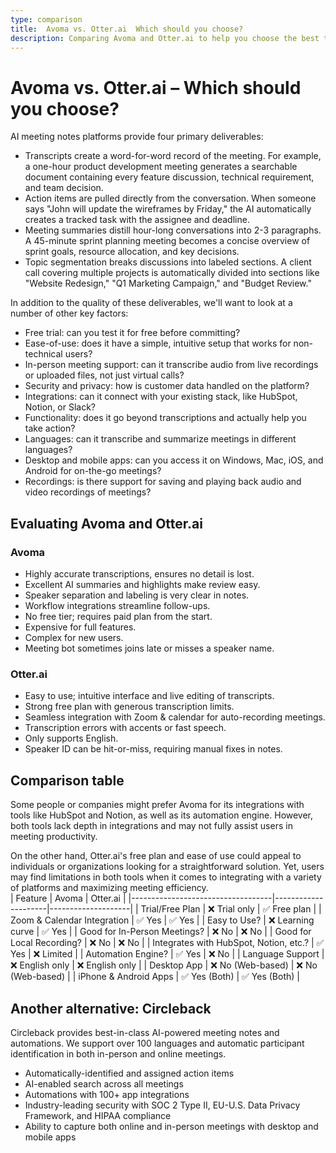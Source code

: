 ```yaml
---
type: comparison
title:  Avoma vs. Otter.ai  Which should you choose?
description: Comparing Avoma and Otter.ai to help you choose the best transcription tool. Explore features, pricing, and an alternative option, Circleback.
---
```


# Avoma vs. Otter.ai – Which should you choose?  
AI meeting notes platforms provide four primary deliverables:  
  
* Transcripts create a word-for-word record of the meeting. For example, a one-hour product development meeting generates a searchable document containing every feature discussion, technical requirement, and team decision.  
* Action items are pulled directly from the conversation. When someone says "John will update the wireframes by Friday," the AI automatically creates a tracked task with the assignee and deadline.  
* Meeting summaries distill hour-long conversations into 2-3 paragraphs. A 45-minute sprint planning meeting becomes a concise overview of sprint goals, resource allocation, and key decisions.  
* Topic segmentation breaks discussions into labeled sections. A client call covering multiple projects is automatically divided into sections like "Website Redesign," "Q1 Marketing Campaign," and "Budget Review."  
  
In addition to the quality of these deliverables, we'll want to look at a number of other key factors:  
  
* Free trial: can you test it for free before committing?  
* Ease-of-use: does it have a simple, intuitive setup that works for non-technical users?  
* In-person meeting support: can it transcribe audio from live recordings or uploaded files, not just virtual calls?  
* Security and privacy: how is customer data handled on the platform?  
* Integrations: can it connect with your existing stack, like HubSpot, Notion, or Slack?  
* Functionality: does it go beyond transcriptions and actually help you take action?  
* Languages: can it transcribe and summarize meetings in different languages?  
* Desktop and mobile apps: can you access it on Windows, Mac, iOS, and Android for on-the-go meetings?  
* Recordings: is there support for saving and playing back audio and video recordings of meetings?    
## Evaluating Avoma and Otter.ai  
### Avoma
- Highly accurate transcriptions, ensures no detail is lost.
- Excellent AI summaries and highlights make review easy.
- Speaker separation and labeling is very clear in notes.
- Workflow integrations streamline follow-ups.
- No free tier; requires paid plan from the start.
- Expensive for full features.
- Complex for new users.
- Meeting bot sometimes joins late or misses a speaker name.

### Otter.ai
- Easy to use; intuitive interface and live editing of transcripts.
- Strong free plan with generous transcription limits.
- Seamless integration with Zoom & calendar for auto-recording meetings.
- Transcription errors with accents or fast speech.
- Only supports English.
- Speaker ID can be hit-or-miss, requiring manual fixes in notes.  
## Comparison table    
Some people or companies might prefer Avoma for its integrations with tools like HubSpot and Notion, as well as its automation engine. However, both tools lack depth in integrations and may not fully assist users in meeting productivity.

On the other hand, Otter.ai's free plan and ease of use could appeal to individuals or organizations looking for a straightforward solution. Yet, users may find limitations in both tools when it comes to integrating with a variety of platforms and maximizing meeting efficiency.  
| Feature                           | Avoma               | Otter.ai           |
|-----------------------------------|---------------------|--------------------|
| Trial/Free Plan                   | ❌ Trial only       | ✅ Free plan       |
| Zoom & Calendar Integration       | ✅ Yes              | ✅ Yes             |
| Easy to Use?                      | ❌ Learning curve   | ✅ Yes             |
| Good for In-Person Meetings?      | ❌ No               | ❌ No              |
| Good for Local Recording?         | ❌ No               | ❌ No              |
| Integrates with HubSpot, Notion, etc.? | ✅ Yes           | ❌ Limited         |
| Automation Engine?                | ✅ Yes              | ❌ No              |
| Language Support                  | ❌ English only     | ❌ English only    |
| Desktop App                       | ❌ No (Web-based)   | ❌ No (Web-based)  |
| iPhone & Android Apps             | ✅ Yes (Both)       | ✅ Yes (Both)      |  
## Another alternative: Circleback  
Circleback provides best-in-class AI-powered meeting notes and automations. We support over 100 languages and automatic participant identification in both in-person and online meetings.  
  
* Automatically-identified and assigned action items  
* AI-enabled search across all meetings  
* Automations with 100+ app integrations  
* Industry-leading security with SOC 2 Type II, EU-U.S. Data Privacy Framework, and HIPAA compliance  
* Ability to capture both online and in-person meetings with desktop and mobile apps  